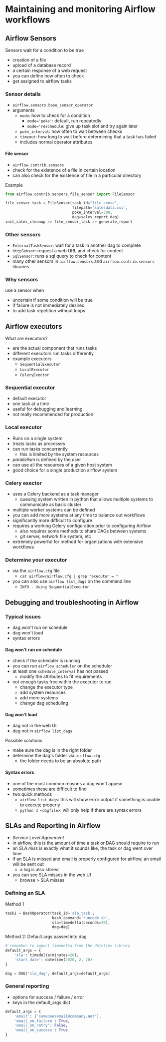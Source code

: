 # Maintaining and monitoring Airflow workflows


## Airflow Sensors
Sensors wait for a condition to be true
- creation of a file
- upload of a database record
- a certain response of a web request
- you can define how often to check
- get assigned to airflow tasks

### Sensor details
- `airflow.sensors.base_sensor_operator`
- arguments
    - `mode`: how to check for a condition
        - `mode='poke'`: default, run repeatedly
        - `mode='reschedule`: give up task slot and try again later
    - `poke_interval`: how often to wait between checks
    - `timeout`: how long to wait before determining that a task has failed
    - includes normal operator attributes

#### File sensor
- `airflow.contrib.sensors`
- check for the existence of a file in certain location
- can also check for the existence of file in a particular directory

Example
```python
from airflow.contrib.sensors.file_sensor import FileSensor

file_sensor_task = FileSensor(task_id="file_sense",
                              filepath='salesdata.csv',
                              poke_interval=300,
                              dag=sales_report_dag)
init_sales_cleanup >> file_sensor_task >> generate_report
```

### Other sensors
- `ExternalTaskSensor`: wait for a task in another dag to complete
- `HttpSensor`: request a web URL and check for content 
- `SqlSensor`: runs a sql query to check for content
- many other sensors in `airflow.sensors` and `airflow.contrib.sensors` libraries

### Why sensors
use a sensor when
- uncertain if some condition will be true
- if failure is not immediately desired
- to add task repetition without loops

## Airflow executors

What are executors?
- are the actual component that runs tasks
- different executors run tasks differently
- example executors
    - `SequentialExecutor`
    - `LocalExecutor`
    - `CeleryExector` 

### Sequential executor
- default executor
- one task at a time
- useful for debugging and learning
- not really recommended for production

### Local executor
- Runs on a single system
- treats tasks as processes
- can run tasks concurrently
    - this is limited by the system resources
- _parallelism_ is defined by the user
- can use all the resources of a given host system
- good choice for a single production airflow system

### Celery exector
- uses a Celery backend as a task manager
    - queuing system written in python that allows multiple systems to communicate as basic cluster
- multiple worker systems can be defined
- you can add more systems at any time to balance out workflows
- significantly more difficult to configure
- requires a working Celery configuration prior to configuring Airflow
    - also requires some methods to share DAGs between systems
    - git server, network file system, etc
- extremely powerful for method for organizations with extensive workflows

### Determine your executor
- via the `airflow.cfg` file
    - `cat airflow/airflow.cfg | grep "executor = "`
- you can also use `airflow list_dags` on the command line
    - `INFO - Using SequentialExecutor`

## Debugging and troubleshooting in Airflow

### Typical issues
- dag won't run on schedule
- dag won't load
- syntax errors

#### Dag won't run on schedule
- check if the scheduler is running
- you can run `airflow scheduler` on the scheduler
- at least one `schedule_interval` has not passed
    - modify the attributes to fit requirements
- not enough tasks free within the executor to run
    - change the executor type
    - add system resources
    - add more systems
    - change dag scheduling

#### Dag won't load
- dag not in the web UI
- dag not in `airflow list_dags`

Possible solutions
- make sure the dag is in the right folder
- determine the dag's folder via `airflow.cfg`
    - the folder needs to be an absolute path

#### Syntax errors
- one of the most common reasons a dag won't appear
- sometimes these are difficult to find
- two quick methods
    - `airflow list_dags`: this will show error output if something is unable to execute properly
    - `python 3 <dagfile>`: will only help if there are syntax errors

## SLAs and Reporting in Airflow
- _Service Level Agreement_
- in airflow, this is the amount of time a task or DAG should require to run
- an _SLA miss_ is exactly what it sounds like, the task or dag went over time
- if an SLA is missed and email is properly configured for airflow, an email will be sent out
    - a log is also stored
- you can see SLA misses in the web UI
    - browse > SLA misses

### Defining an SLA
Method 1
```python
task1 = BashOperator(task_id='sla_task',
                     bash_command='runcode.sh',
                     sla=timedelta(seconds=30),
                     dag=dag)
```

Method 2: Default args passed into dag
```python
# remember to import timedelta from the datetime library
default_args = {
    'sla': timedelta(minutes=20),
    'start_date': datetime(2020, 2, 20)
}

dag = DAG('sla_dag', default_args=default_args)
```

### General reporting
- options for success / failure / error
- keys in the default_args dict

```python
default_args = {
    'email': ['someonesemail@company.net'],
    'email_on_failure': True,
    'email_on_retry': False,
    'email_on_success': True
}
```


